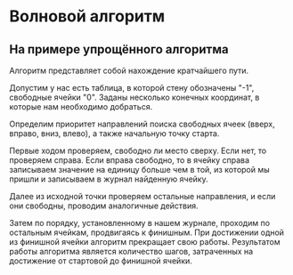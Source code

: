# Волновой алгоритм
## На примере упрощённого алгоритма

Алгоритм представляет собой нахождение кратчайшего пути.

Допустим у нас есть таблица, в которой стену обозначены "-1", свободные ячейки "0". Заданы несколько конечных координат, в которые нам необходимо добраться.

Определим приоритет направлений поиска свободных ячеек (вверх, вправо, вниз, влево), а также начальную точку старта.

Первые ходом проверяем, свободно ли место сверху. Если нет, то проверяем справа. Если вправа свободно, то в ячейку справа записываем значение на единицу больше чем в той, из которой мы пришли и записываем в журнал найденную ячейку. 

Далее из исходной точки проверяем остальные направления, и если они свободны, проводим аналогичные действия.

Затем по порядку, установленному в нашем журнале, проходим по остальным ячейкам, продвигаясь к финишным. При достижении одной из финишной ячейки алгоритм прекращает свою работы. Результатом работы алгоритма является количество шагов, затраченных на достижение от стартовой до финишной ячейки.